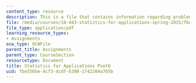 ```yaml
---
content_type: resource
description: This is a file that contains information regarding problem set 6.
file: /media/courses/18-443-statistics-for-applications-spring-2015/fbe556be4cf3dcdf63001742204a765b_MIT18_443S15_Pset6.pdf
file_type: application/pdf
learning_resource_types:
- Assignments
ocw_type: OCWFile
parent_title: Assignments
parent_type: CourseSection
resourcetype: Document
title: Statistics for Applications Pset6
uid: fbe556be-4cf3-dcdf-6300-1742204a765b
---
```

